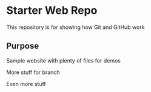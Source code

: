 # Starter Web Repo

This repository is for showing how Git and GitHub work

## Purpose

Sample website with plenty of files for demos

More stuff for branch

Even more stuff
